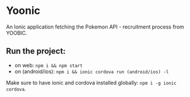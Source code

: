 # Yoonic

An Ionic application fetching the Pokemon API - recruitment process from YOOBIC.

## Run the project:

- on web: `npm i && npm start`
- on (android/ios): `npm i && ionic cordova run (android/ios) -l`

Make sure to have ionic and cordova installed globally: `npm i -g ionic cordova`.
